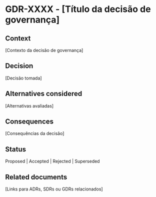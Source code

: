 # GDR-XXXX - [Título da decisão de governança]

## Context
[Contexto da decisão de governança]

## Decision
[Decisão tomada]

## Alternatives considered
[Alternativas avaliadas]

## Consequences
[Consequências da decisão]

## Status
Proposed | Accepted | Rejected | Superseded

## Related documents
[Links para ADRs, SDRs ou GDRs relacionados]